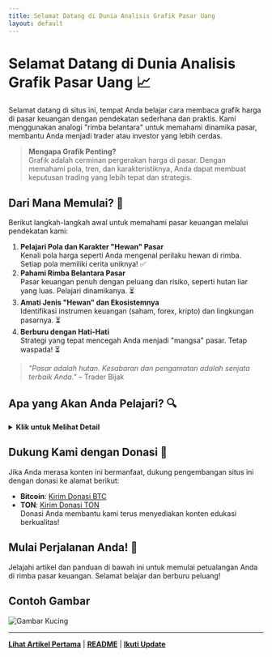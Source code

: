 ```yaml
---
title: Selamat Datang di Dunia Analisis Grafik Pasar Uang
layout: default
---
```


# Selamat Datang di Dunia Analisis Grafik Pasar Uang 📈

Selamat datang di situs ini, tempat Anda belajar cara membaca grafik harga di pasar keuangan dengan pendekatan sederhana dan praktis. Kami menggunakan analogi "rimba belantara" untuk memahami dinamika pasar, membantu Anda menjadi trader atau investor yang lebih cerdas.

> **Mengapa Grafik Penting?**  
> Grafik adalah cerminan pergerakan harga di pasar. Dengan memahami pola, tren, dan karakteristiknya, Anda dapat membuat keputusan trading yang lebih tepat dan strategis.

## Dari Mana Memulai? 🚀
Berikut langkah-langkah awal untuk memahami pasar keuangan melalui pendekatan kami:
1. **Pelajari Pola dan Karakter "Hewan" Pasar**  
   Kenali pola harga seperti Anda mengenal perilaku hewan di rimba. Setiap pola memiliki cerita uniknya! ✅  
2. **Pahami Rimba Belantara Pasar**  
   Pasar keuangan penuh dengan peluang dan risiko, seperti hutan liar yang luas. Pelajari dinamikanya. ⏳  
3. **Amati Jenis "Hewan" dan Ekosistemnya**  
   Identifikasi instrumen keuangan (saham, forex, kripto) dan lingkungan pasarnya. ⏳  
4. **Berburu dengan Hati-Hati**  
   Strategi yang tepat mencegah Anda menjadi "mangsa" pasar. Tetap waspada! ⏳  

> *"Pasar adalah hutan. Kesabaran dan pengamatan adalah senjata terbaik Anda."* – Trader Bijak

## Apa yang Akan Anda Pelajari? 🔍
<details>
  <summary><strong>Klik untuk Melihat Detail</strong></summary>
  <p>Di situs ini, Anda akan mempelajari:</p>
  <ul>
    <li><strong>Pola Harga</strong>: Cara mengenali pola grafik seperti "hewan digital" di pasar.</li>
    <li><strong>Alat Analisis</strong>: Teknik dan indikator untuk membantu "berburu" peluang.</li>
    <li><strong>Strategi Trading</strong>: Pendekatan praktis untuk membuat keputusan cerdas.</li>
  </ul>
  <p><em>"Kesabaran adalah kunci. Pasar akan menguji Anda, tapi pengamatan akan menyelamatkan Anda."</em></p>
</details>

## Dukung Kami dengan Donasi 🙌
Jika Anda merasa konten ini bermanfaat, dukung pengembangan situs ini dengan donasi ke alamat berikut:  
- **Bitcoin**: <a href="https://mempool.space/address/1BitcoinX1PpTdriS5pNUh7RSD3eggp6HK" target="_blank">Kirim Donasi BTC</a>  
- **TON**: <a href="https://tonscan.org/address/UQAleoed649QywoLVz3JUxaeyyGXm10MYOOQ2XKBMCEHTRwW" target="_blank">Kirim Donasi TON</a>  
Donasi Anda membantu kami terus menyediakan konten edukasi berkualitas!

## Mulai Perjalanan Anda! 🌟
Jelajahi artikel dan panduan di bawah ini untuk memulai petualangan Anda di rimba pasar keuangan. Selamat belajar dan berburu peluang!

## Contoh Gambar
![Gambar Kucing](https://uqaleo.github.io/lilin2.jpeg)

---

**[Lihat Artikel Pertama](#)** | **[README](https://hotelcinta.github.io/README)** | **[Ikuti Update](https://hotelcinta.github.io/uqaleo)**
